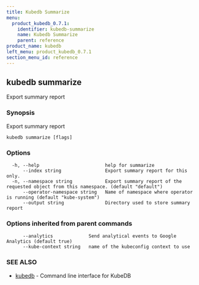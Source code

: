 ```yaml
---
title: Kubedb Summarize
menu:
  product_kubedb_0.7.1:
    identifier: kubedb-summarize
    name: Kubedb Summarize
    parent: reference
product_name: kubedb
left_menu: product_kubedb_0.7.1
section_menu_id: reference
---
```

## kubedb summarize

Export summary report

### Synopsis


Export summary report

```
kubedb summarize [flags]
```

### Options

```
  -h, --help                        help for summarize
      --index string                Export summary report for this only.
  -n, --namespace string            Export summary report of the requested object from this namespace. (default "default")
      --operator-namespace string   Name of namespace where operator is running (default "kube-system")
      --output string               Directory used to store summary report
```

### Options inherited from parent commands

```
      --analytics             Send analytical events to Google Analytics (default true)
      --kube-context string   name of the kubeconfig context to use
```

### SEE ALSO
* [kubedb](/docs/reference/kubedb.md)	 - Command line interface for KubeDB


